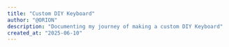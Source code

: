 ```yaml
---
title: "Custom DIY Keyboard"
author: "@ORION"
description: "Documenting my journey of making a custom DIY Keyboard"
created_at: "2025-06-10"
---
```

